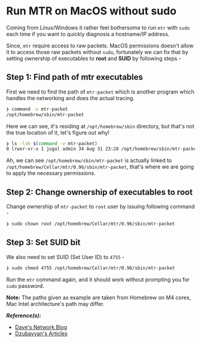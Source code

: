 # Run MTR on MacOS without sudo

Coming from Linux/Windows it rather feel bothersome to run `mtr` with `sudo` each time if you want to quickly diagnosis a hostname/IP address. 

Since, `mtr` require access to raw packets. MacOS permissions doesn't allow it to access those raw packets without `sudo`, fortunately we can fix that by setting ownership of executables to **root** and **SUID** by following steps -

## Step 1: Find path of mtr executables

First we need to find the path of `mtr-packet` which is another program which handles the networking and does the actual tracing.

```bash
❯ command -v mtr-packet
/opt/homebrew/sbin/mtr-packet
```

Here we can see, it's residing at `/opt/homebrew/sbin` directory, but that's not the true location of it, let's figure out why!

```bash
❯ ls -lsh $(command -v mtr-packet)
0 lrwxr-xr-x 1 jugal admin 34 Aug 31 23:28 /opt/homebrew/sbin/mtr-packet -> ../Cellar/mtr/0.96/sbin/mtr-packet
```

Ah, we can see `/opt/homebrew/sbin/mtr-packet` is actually linked to `/opt/homebrew/Cellar/mtr/0.96/sbin/mtr-packet`, that's where we are going to apply the necessary permissions.

## Step 2: Change ownership of executables to root

Change ownership of `mtr-packet` to `root` user by issuing following command -

```bash
❯ sudo chown root /opt/homebrew/Cellar/mtr/0.96/sbin/mtr-packet
```

## Step 3: Set SUID bit

We also need to set SUID (Set User ID) to `4755` -

```bash
❯ sudo chmod 4755 /opt/homebrew/Cellar/mtr/0.96/sbin/mtr-packet
```

Run the `mtr` command again, and it should work without prompting you for `sudo` password.

**Note:** The paths given as example are taken from Homebrew on M4 cores, Mac Intel architecture's path may differ.

**_Reference(s):_**

- [Dave's Network Blog](https://blog.dave-bell.co.uk/2020/01/06/using-mtr-on-os-x-without-sudo/)
- [Dzubayyan's Articles](https://article.masdzub.com/how-to-use-mtr-without-sudo-macos.aspx/)

